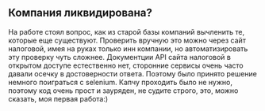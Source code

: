 ## Компания ликвидирована?

  На работе стоял вопрос, как из старой базы компаний вычленить те, которые еще существуют. Проверить вручную это можно через сайт налоговой, имея на руках только инн компании, но автоматизировать эту проверку чуть сложнее. Документции API сайта налоговой в открытом доступе естественно нет, сторонние сервисы очень часто давали осечку в достоверности ответа. Поэтому было принято решение немного поиграться с selenium.
Капчу проходить было не нужно, поэтому код очень прост и зауряден, не судите строго, это, можно сказать, моя первая работа:)
